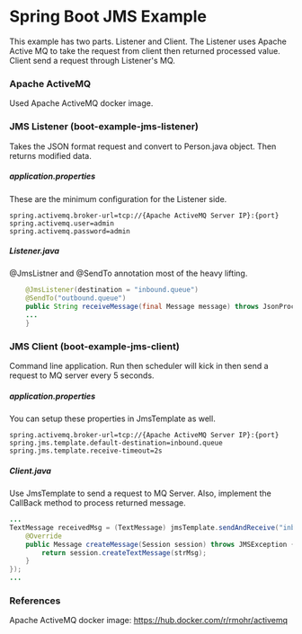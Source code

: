# Spring Boot JMS Example

This example has two parts. Listener and Client. The Listener uses Apache Active MQ to take the request from client then returned processed value.
Client send a request through Listener's MQ.

### Apache ActiveMQ
Used Apache ActiveMQ docker image.

### JMS Listener (boot-example-jms-listener)
Takes the JSON format request and convert to Person.java object. Then returns modified data.

##### application.properties
These are the minimum configuration for the Listener side. 
```properties
spring.activemq.broker-url=tcp://{Apache ActiveMQ Server IP}:{port}
spring.activemq.user=admin
spring.activemq.password=admin
```

##### Listener.java
@JmsListner and @SendTo annotation most of the heavy lifting.
```java
    @JmsListener(destination = "inbound.queue")
    @SendTo("outbound.queue")
    public String receiveMessage(final Message message) throws JsonProcessingException, JMSException {
    ...
    }
```


### JMS Client (boot-example-jms-client)
Command line application. Run then scheduler will kick in then send a request to MQ server every 5 seconds.

##### application.properties
You can setup these properties in JmsTemplate as well.
```properties
spring.activemq.broker-url=tcp://{Apache ActiveMQ Server IP}:{port}
spring.jms.template.default-destination=inbound.queue
spring.jms.template.receive-timeout=2s
```

##### Client.java
Use JmsTemplate to send a request to MQ Server. Also, implement the CallBack method to process returned message.
```java
...
TextMessage receivedMsg = (TextMessage) jmsTemplate.sendAndReceive("inbound.queue", new MessageCreator(){
    @Override
    public Message createMessage(Session session) throws JMSException {
        return session.createTextMessage(strMsg);
    }
});
...
```



### References
Apache ActiveMQ docker image: https://hub.docker.com/r/rmohr/activemq

